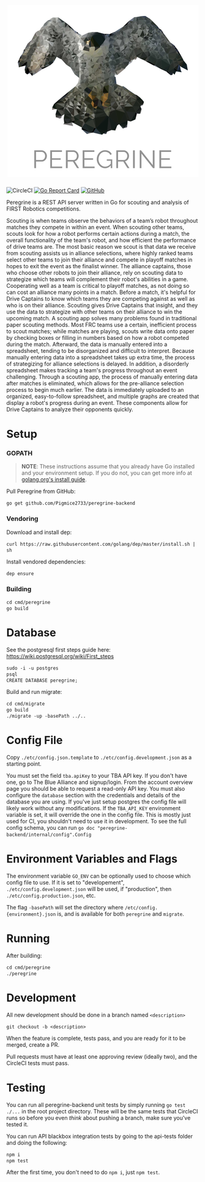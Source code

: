 <h1 align="center"><img src="https://raw.githubusercontent.com/Pigmice2733/peregrine-logo/master/logo-with-text.png" alt="Peregrine"></h1>

![CircleCI](https://circleci.com/gh/Pigmice2733/peregrine-backend.svg?style=shield&circle-token=:circle-token)
[![Go Report Card](https://goreportcard.com/badge/github.com/Pigmice2733/peregrine-backend)](https://goreportcard.com/report/github.com/Pigmice2733/peregrine-backend)
[![GitHub](https://img.shields.io/github/license/Pigmice2733/peregrine-backend.svg)](https://github.com/Pigmice2733/peregrine-backend/blob/master/LICENSE.md)

Peregrine is a REST API server written in Go for scouting and analysis of FIRST Robotics competitions. 

Scouting is when teams observe the behaviors of a team’s robot throughout matches they compete in within an event. When scouting other teams, scouts look for how a robot performs certain actions during a match, the overall functionality of the team's robot, and how efficient the performance of drive teams are. 
The most basic reason we scout is that data we receive from scouting assists us in alliance selections, where highly ranked teams select other teams to join their alliance and compete in playoff matches in hopes to exit the event as the finalist winner. The alliance captains, those who choose other robots to join their alliance, rely on scouting data to strategize which teams will complement their robot's abilities in a game. Cooperating well as a team is critical to playoff matches, as not doing so can cost an alliance many points in a match. Before a match, it's helpful for Drive Captains to know which teams they are competing against as well as who is on their alliance. Scouting gives Drive Captains that insight, and they use the data to strategize with other teams on their alliance to win the upcoming match. 
A scouting app solves many problems found in traditional paper scouting methods. Most FRC teams use a certain, inefficient process to scout matches; while matches are playing, scouts write data onto paper by checking boxes or filling in numbers based on how a robot competed during the match. Afterward, the data is manually entered into a spreadsheet, tending to be disorganized and difficult to interpret. Because manually entering data into a spreadsheet takes up extra time, the process of strategizing for alliance selections is delayed. In addition, a disorderly spreadsheet makes tracking a team's progress throughout an event challenging. Through a scouting app, the process of manually entering data after matches is eliminated, which allows for the pre-alliance selection process to begin much earlier. The data is immediately uploaded to an organized, easy-to-follow spreadsheet, and multiple graphs are created that display a robot's progress during an event. These components allow for Drive Captains to analyze their opponents quickly. 


# Setup

### GOPATH

> **NOTE**: These instructions assume that you already have Go installed and your environment setup. If you do not, you can get more info at [golang.org's install guide](http://golang.org/doc/install).

Pull Peregrine from GitHub:

    go get github.com/Pigmice2733/peregrine-backend

### Vendoring

Download and install dep:

    curl https://raw.githubusercontent.com/golang/dep/master/install.sh | sh

Install vendored dependencies:

    dep ensure

### Building

    cd cmd/peregrine
    go build

# Database

 See the postgresql first steps guide here: https://wiki.postgresql.org/wiki/First_steps

    sudo -i -u postgres
    psql
    CREATE DATABASE peregrine;

Build and run migrate:

    cd cmd/migrate
    go build
    ./migrate -up -basePath ../..

# Config File

Copy `./etc/config.json.template` to `./etc/config.development.json` as a starting point.

You must set the field `tba.apiKey` to your TBA API key. If you don't have one, go to The Blue Alliance and signup/login. From the account overview page you should be able to request a read-only API key.
You must also configure the `database` section with the credentials and details of the database you are using. If you've just setup postgres the config file will likely work without any modifications.
If the `TBA_API_KEY` environment variable is set, it will override the one in the config file. This is mostly just used for CI, you shouldn't need to use it in development. To see the full config schema, you can run `go doc "peregrine-backend/internal/config".Config`

# Environment Variables and Flags

The environment variable `GO_ENV` can be optionally used to choose which config file to use. If it is set to "developement", `./etc/config.development.json` will be used, if "production", then `./etc/config.production.json`, etc.

The flag `-basePath` will set the directory where `/etc/config.{environment}.json` is, and is available for both `peregrine` and `migrate`.

# Running

After building:

    cd cmd/peregrine
    ./peregrine

# Development

All new development should be done in a branch named `<description>`

    git checkout -b <description>

When the feature is complete, tests pass, and you are ready for it to be merged, create a PR.

Pull requests must have at least one approving review (ideally two), and the CircleCI tests must pass.

# Testing

You can run all peregrine-backend unit tests by simply running `go test ./...` in the root project directory. These will be the same tests that CircleCI runs so before you even _think_ about pushing a branch, make sure you've tested it.

You can run API blackbox integration tests by going to the api-tests folder and doing the following:

```
npm i
npm test
```

After the first time, you don't need to do `npm i`, just `npm test`.
